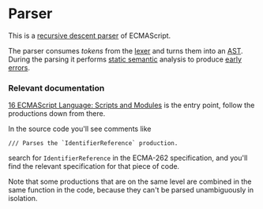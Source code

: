 # Parser
This is a [recursive descent parser] of ECMAScript.

The parser consumes *tokens* from the [lexer] and turns them into an [AST]. During the parsing it performs
[static semantic] analysis to produce [early errors].


### Relevant documentation
[16 ECMAScript Language: Scripts and Modules] is the entry point, follow the productions down from there.

In the source code you'll see comments like
```
/// Parses the `IdentifierReference` production.
```
search for `IdentifierReference` in the ECMA-262 specification, and you'll find the relevant specification for that
piece of code.

Note that some productions that are on the same level are combined in the same function in the code, because they can't
be parsed unambiguously in isolation.


[lexer]: ../lexer/README.md
[AST]: ../ast/README.md
[static semantic]: https://262.ecma-international.org/12.0/#sec-static-semantic-rules
[early errors]: https://262.ecma-international.org/12.0/#early-error
[recursive descent parser]: https://en.wikipedia.org/wiki/Recursive_descent_parser
[16 ECMAScript Language: Scripts and Modules]: https://262.ecma-international.org/12.0/#sec-ecmascript-language-scripts-and-modules
